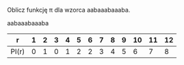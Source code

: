 Oblicz funkcję π dla wzorca aabaaabaaaba.


aabaaabaaaba


| r     | 1 | 2 | 3 | 4 | 5 | 6 | 7 | 8 | 9 | 10 | 11 | 12 |
| ----- | - | - | - | - | - | - | - | - | - | -- | -- | -- |
| PI(r) | 0 | 1 | 0 | 1 | 2 | 2 | 3 | 4 | 5 | 6  | 7  | 8  |

